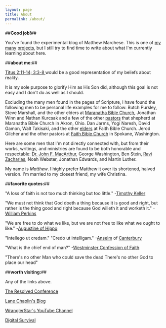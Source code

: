 ```yaml
---
layout: page
title: About
permalink: /about/
---
```



##**Good job!**##

You've found the experimental blog of Matthew Marchese. This is one of [my](https://github.com/MarcheseComputer) [many](https://github.com/Maffblaster) [projects](https://github.com/DigitalSurvival), but I still try to find time to write about what I'm currently learning about here.

##**about me:**##

[Titus 2:11-14; 3:3-8 ](https://www.biblegateway.com/passage/?search=Titus+2%3A11-14%2CTitus+3%3A3-8&version=ESV) would be a good representation of my beliefs about reality.

It is my sole purpose to glorify Him as His Son did, although this goal is not easy and I don't do as well as I should.

Excluding the many men found in the pages of Scripture, I have found the following men to be personal life examples for me to follow: Butch Pursley, Steve Marshall, and the other elders at [Maranatha Bible Church](http://www.mbc95.org/), Jonathan Winn and Nathan Kurcsak and a few of the other [pastors](http://www.mbc95.org/about/ministry-staff/) that shepherd at Maranatha Bible Church in Akron, Ohio. Dan Jarms, Yogi Naresh, David Gamon, Walt Takisaki, and the other [elders](http://www.fbchurch.org/who-we-are/pastors-elders/) at Faith Bible Church. Jerod Gilcher and the other pastors at [Faith Bible Church](http://www.fbchurch.org/) in Spokane, Washington.

Here are some men that I'm not directly connected with, but from their works, writings, and ministries are found to be both honorable and respectable:
[Dr. John F. MacArthur](http://www.gty.org/), George Washington, Ben Stein, [Ravi Zacharias](http://www.rzim.org/), Noah Webster, Jonathan Edwards, and Martin Luther.

My name is *Matthew*. I highly prefer Matthew it over its shortened, halved version. I'm married to my closest friend, my wife Christina.


##**favorite quotes:**##

"A loss of faith is not too much thinking but too little." -[Timothy Keller](https://en.wikipedia.org/wiki/Tim_Keller_%28pastor%29)

"We must not think that God doeth a thing because it is good and right, but rather is the thing good and right because God willeth it and worketh it." -[William Perkins](https://en.wikipedia.org/wiki/William_Perkins_%28theologian%29)

"We are free to do what we like, but we are not free to like what we ought to like." -[Augustine of Hippo](https://en.wikipedia.org/wiki/Augustine_of_Hippo)

"Intellego ut credam."
"Credo ut intelligam."
-[Anselm](https://en.wikipedia.org/wiki/Credo_ut_intelligam) of [Canterbury](https://en.wikipedia.org/wiki/Anselm_of_Canterbury)

"What is the chief end of man?" -[Westminster Confession of Faith](https://en.wikipedia.org/wiki/Westminster_Confession_of_Faith)

"There's no other Man who could save the dead
There's no other God to place our head"

##**worth visiting:**##

Any of the links above.

[The Resolved Conference](http://www.resolved.org/)

[Lane Chaplin's Blog](http://www.lanechaplin.com/)

[WranglerStar's YouTube Channel](http://www.wranglerstar.com/)

[Digital Survival](http://www.digitalsurvival.us/)